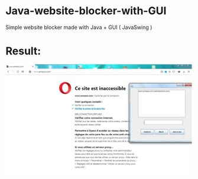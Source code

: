 # Java-website-blocker-with-GUI
Simple website blocker made with Java + GUI ( JavaSwing )

# Result:
![alt text](https://github.com/faycal-gh/Java-website-blocker-with-GUI/blob/master/Result.jpg)
